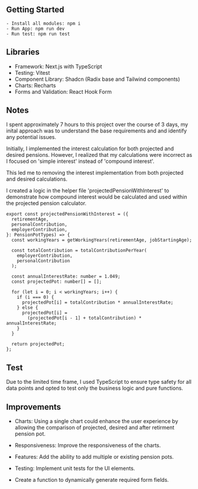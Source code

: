 ## Getting Started

    - Install all modules: npm i
    - Run App: npm run dev
    - Run test: npm run test

## Libraries

- Framework: Next.js with TypeScript
- Testing: Vitest
- Component Library: Shadcn (Radix base and Tailwind components)
- Charts: Recharts
- Forms and Validation: React Hook Form

## Notes

I spent approximately 7 hours to this project over the course of 3 days, my inital approach was to understand the base requirements and and identify any potential issues.

Initially, I implemented the interest calculation for both projected and desired pensions. However, I realized that my calculations were incorrect as I focused on 'simple interest' instead of 'compound interest'.

This led me to removing the interest implementation from both projected and desired calculations.

I created a logic in the helper file 'projectedPensionWithInterest' to demonstrate how compound interest would be calculated and used within the projected pension calculator.

```
export const projectedPensionWithInterest = ({
  retirementAge,
  personalContribution,
  employerContribution,
}: PensionPotTypes) => {
  const workingYears = getWorkingYears(retirementAge, jobStartingAge);

  const totalContribution = totalContributionPerYear(
    employerContribution,
    personalContribution
  );

  const annualInterestRate: number = 1.049;
  const projectedPot: number[] = [];

  for (let i = 0; i < workingYears; i++) {
    if (i === 0) {
      projectedPot[i] = totalContribution * annualInterestRate;
    } else {
      projectedPot[i] =
        (projectedPot[i - 1] + totalContribution) * annualInterestRate;
    }
  }

  return projectedPot;
};
```

## Test

Due to the limited time frame, I used TypeScript to ensure type safety for all data points and opted to test only the business logic and pure functions.

## Improvements

- Charts: Using a single chart could enhance the user experience by allowing the comparison of projected, desired and after retirment pension pot.

- Responsiveness: Improve the responsiveness of the charts.

- Features: Add the ability to add multiple or existing pension pots.
- Testing: Implement unit tests for the UI elements.
- Create a function to dynamically generate required form fields.
